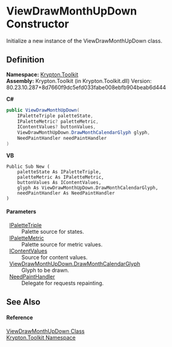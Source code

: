 # ViewDrawMonthUpDown Constructor


Initialize a new instance of the ViewDrawMonthUpDown class.



## Definition
**Namespace:** <a href="79d2eac2-21f4-54ff-7552-b20c33c30600.md">Krypton.Toolkit</a>  
**Assembly:** Krypton.Toolkit (in Krypton.Toolkit.dll) Version: 80.23.10.287+8d7660f9dc5efd033fabe008ebfb904beab6d444

**C#**
``` C#
public ViewDrawMonthUpDown(
	IPaletteTriple paletteState,
	IPaletteMetric? paletteMetric,
	IContentValues? buttonValues,
	ViewDrawMonthUpDown.DrawMonthCalendarGlyph glyph,
	NeedPaintHandler needPaintHandler
)
```
**VB**
``` VB
Public Sub New ( 
	paletteState As IPaletteTriple,
	paletteMetric As IPaletteMetric,
	buttonValues As IContentValues,
	glyph As ViewDrawMonthUpDown.DrawMonthCalendarGlyph,
	needPaintHandler As NeedPaintHandler
)
```



#### Parameters
<dl><dt>  <a href="6e0b2125-ea47-b68f-46f9-5c79c12d3589.md">IPaletteTriple</a></dt><dd>Palette source for states.</dd><dt>  <a href="24be40a1-a3fd-2c4b-ff96-f9b04b615193.md">IPaletteMetric</a></dt><dd>Palette source for metric values.</dd><dt>  <a href="a3b0103b-df64-4b03-a61f-11688b6e75bf.md">IContentValues</a></dt><dd>Source for content values.</dd><dt>  <a href="68f9366a-cdfa-f1e0-4f79-9079b8671446.md">ViewDrawMonthUpDown.DrawMonthCalendarGlyph</a></dt><dd>Glyph to be drawn.</dd><dt>  <a href="33f685bd-f838-7c82-3e84-2827dccd141e.md">NeedPaintHandler</a></dt><dd>Delegate for requests repainting.</dd></dl>

## See Also


#### Reference
<a href="73c76593-e29d-e2fc-c540-5c08c03c2c1f.md">ViewDrawMonthUpDown Class</a>  
<a href="79d2eac2-21f4-54ff-7552-b20c33c30600.md">Krypton.Toolkit Namespace</a>  
